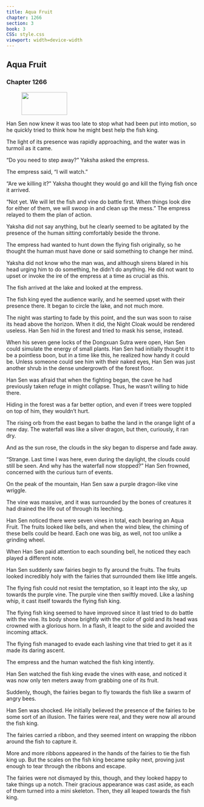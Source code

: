 ```yaml
---
title: Aqua Fruit
chapter: 1266
section: 3
book: 3
CSS: style.css
viewport: width=device-width
---
```


## Aqua Fruit

### Chapter 1266

<figure>
	<img src="../Images/gem.gif" alt="" id="gem" width="120" height="60" />
</figure>

Han Sen now knew it was too late to stop what had been put into motion, so he quickly tried to think how he might best help the fish king.

The light of its presence was rapidly approaching, and the water was in turmoil as it came.

“Do you need to step away?” Yaksha asked the empress.

The empress said, “I will watch.”

“Are we killing it?” Yaksha thought they would go and kill the flying fish once it arrived.

“Not yet. We will let the fish and vine do battle first. When things look dire for either of them, we will swoop in and clean up the mess.” The empress relayed to them the plan of action.

Yaksha did not say anything, but he clearly seemed to be agitated by the presence of the human sitting comfortably beside the throne.

The empress had wanted to hunt down the flying fish originally, so he thought the human must have done or said something to change her mind.

Yaksha did not know who the man was, and although sirens blared in his head urging him to do something, he didn’t do anything. He did not want to upset or invoke the ire of the empress at a time as crucial as this.

The fish arrived at the lake and looked at the empress.

The fish king eyed the audience warily, and he seemed upset with their presence there. It began to circle the lake, and not much more.

The night was starting to fade by this point, and the sun was soon to raise its head above the horizon. When it did, the Night Cloak would be rendered useless. Han Sen hid in the forest and tried to mask his sense, instead.

When his seven gene locks of the Dongxuan Sutra were open, Han Sen could simulate the energy of small plants. Han Sen had initially thought it to be a pointless boon, but in a time like this, he realized how handy it could be. Unless someone could see him with their naked eyes, Han Sen was just another shrub in the dense undergrowth of the forest floor.

Han Sen was afraid that when the fighting began, the cave he had previously taken refuge in might collapse. Thus, he wasn’t willing to hide there.

Hiding in the forest was a far better option, and even if trees were toppled on top of him, they wouldn’t hurt.

The rising orb from the east began to bathe the land in the orange light of a new day. The waterfall was like a silver dragon, but then, curiously, it ran dry.

And as the sun rose, the clouds in the sky began to disperse and fade away.

“Strange. Last time I was here, even during the daylight, the clouds could still be seen. And why has the waterfall now stopped?” Han Sen frowned, concerned with the curious turn of events.

On the peak of the mountain, Han Sen saw a purple dragon-like vine wriggle.

The vine was massive, and it was surrounded by the bones of creatures it had drained the life out of through its leeching.

Han Sen noticed there were seven vines in total, each bearing an Aqua Fruit. The fruits looked like bells, and when the wind blew, the chiming of these bells could be heard. Each one was big, as well, not too unlike a grinding wheel.

When Han Sen paid attention to each sounding bell, he noticed they each played a different note.

Han Sen suddenly saw fairies begin to fly around the fruits. The fruits looked incredibly holy with the fairies that surrounded them like little angels.

The flying fish could not resist the temptation, so it leapt into the sky, up towards the purple vine. The purple vine then swiftly moved. Like a lashing whip, it cast itself towards the flying fish king.

The flying fish king seemed to have improved since it last tried to do battle with the vine. Its body shone brightly with the color of gold and its head was crowned with a glorious horn. In a flash, it leapt to the side and avoided the incoming attack.

The flying fish managed to evade each lashing vine that tried to get it as it made its daring ascent.

The empress and the human watched the fish king intently.

Han Sen watched the fish king evade the vines with ease, and noticed it was now only ten meters away from grabbing one of its fruit.

Suddenly, though, the fairies began to fly towards the fish like a swarm of angry bees.

Han Sen was shocked. He initially believed the presence of the fairies to be some sort of an illusion. The fairies were real, and they were now all around the fish king.

The fairies carried a ribbon, and they seemed intent on wrapping the ribbon around the fish to capture it.

More and more ribbons appeared in the hands of the fairies to tie the fish king up. But the scales on the fish king became spiky next, proving just enough to tear through the ribbons and escape.

The fairies were not dismayed by this, though, and they looked happy to take things up a notch. Their gracious appearance was cast aside, as each of them turned into a mini skeleton. Then, they all leaped towards the fish king.